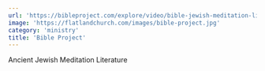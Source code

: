 ```yaml
---
url: 'https://bibleproject.com/explore/video/bible-jewish-meditation-literature-h2r'
image: 'https://flatlandchurch.com/images/bible-project.jpg'
category: 'ministry'
title: 'Bible Project'
---
```


Ancient Jewish Meditation Literature
